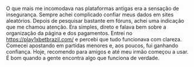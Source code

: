 O que mais me incomodava nas plataformas antigas era a sensação de insegurança. Sempre achei complicado confiar meus dados em sites aleatórios. Depois de pesquisar bastante em fóruns, achei uma indicação que me chamou atenção. Era simples, direto e falava bem sobre a organização da página e dos pagamentos. Entrei no https://play1xbetbrazil.com/ e percebi que tudo funcionava com clareza. Comecei apostando em partidas menores e, aos poucos, fui ganhando confiança. Hoje, recomendo para amigos e até meu irmão começou a usar. É bom quando a gente encontra algo que funciona de verdade.


